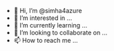 - 👋 Hi, I’m @simha4azure
- 👀 I’m interested in ...
- 🌱 I’m currently learning ...
- 💞️ I’m looking to collaborate on ...
- 📫 How to reach me ...

<!---
simha4azure/simha4azure is a ✨ special ✨ repository because its `README.md` (this file) appears on your GitHub profile.
You can click the Preview link to take a look at your changes.
--->
